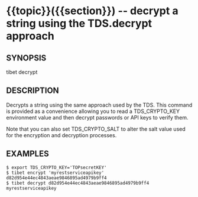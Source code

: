 {{topic}}({{section}}) -- decrypt a string using the TDS.decrypt approach
=============================================

## SYNOPSIS

tibet decrypt <string>

## DESCRIPTION

Decrypts a string using the same approach used by the TDS. This command is
provided as a convenience allowing you to read a TDS_CRYPTO_KEY environment
value and then decrypt passwords or API keys to verify them.

Note that you can also set TDS_CRYPTO_SALT to alter the salt value used for the
encryption and decryption processes.

## EXAMPLES

    $ export TDS_CRYPTO_KEY='TOPsecretKEY'
    $ tibet encrypt 'myrestserviceapikey'
    d82d954e44ec4843aeae9846895ad4979b9ff4
    $ tibet decrypt d82d954e44ec4843aeae9846895ad4979b9ff4
    myrestserviceapikey


